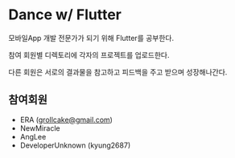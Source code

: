 # Dance w/ Flutter

모바일App 개발 전문가가 되기 위해 Flutter를 공부한다.

참여 회원별 디렉토리에 각자의 프로젝트를 업로드한다.

다른 회원은 서로의 결과물을 참고하고 피드백을 주고 받으며 성장해나간다.

## 참여회원

* ERA (grollcake@gmail.com)
* NewMiracle
* AngLee
* DeveloperUnknown (kyung2687)


